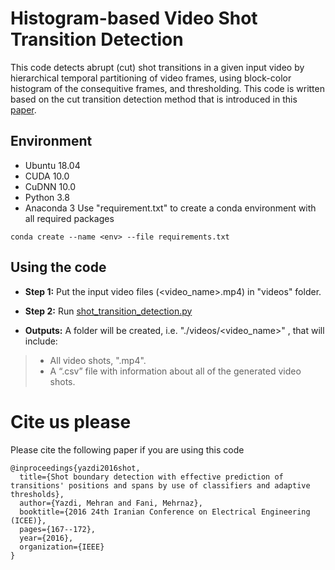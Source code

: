 # Histogram-based Video Shot Transition Detection
This code detects abrupt (cut) shot transitions in a given input video by hierarchical temporal partitioning of video frames, using block-color histogram of the consequitive frames, and thresholding. This code is written based on the cut transition detection method that is introduced in this [paper](https://ieeexplore.ieee.org/stamp/stamp.jsp?arnumber=7585511).


## Environment
+ Ubuntu 18.04
+ CUDA 10.0
+ CuDNN 10.0
+ Python 3.8
+ Anaconda 3
Use "requirement.txt" to create a conda environment with all required packages
```
conda create --name <env> --file requirements.txt
```
## Using the code

+ **Step 1:** Put the input video files (<video_name>.mp4) in "videos" folder.
+ **Step 2:** Run [shot_transition_detection.py](https://github.com/MehrnazFani/Shot-Transition-Detection/blob/7687a09197d2b0a51074024fe5e9d540273d93b0/shot_transition_detection.py)

+ **Outputs:** A folder will be created, i.e. "./videos/<video_name>" , that will include:
>  - All video shots, ".mp4".
> -  A “.csv” file with information about all of the generated video shots.
>
# Cite us please
Please cite the following paper if you are using this code
```
@inproceedings{yazdi2016shot,
  title={Shot boundary detection with effective prediction of transitions' positions and spans by use of classifiers and adaptive thresholds},
  author={Yazdi, Mehran and Fani, Mehrnaz},
  booktitle={2016 24th Iranian Conference on Electrical Engineering (ICEE)},
  pages={167--172},
  year={2016},
  organization={IEEE}
}
``` 
